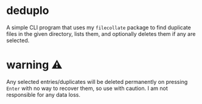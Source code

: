# deduplo

A simple CLI program that uses my `filecollate` package to find duplicate files in the given directory, lists them, and optionally deletes them if any are selected.

# warning :warning:

Any selected entries/duplicates will be deleted permanently on pressing `Enter` with no way to recover them, so use with caution. I am not responsible for any data loss.
